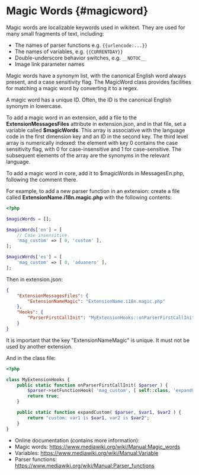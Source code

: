 Magic Words {#magicword}
====================================

Magic words are localizable keywords used in wikitext. They are used for many
small fragments of text, including:

* The names of parser functions e.g. `{{urlencode:...}}`
* The names of variables, e.g. `{{CURRENTDAY}}`
* Double-underscore behavior switches, e.g. `__NOTOC__`
* Image link parameter names

Magic words have a synonym list, with the canonical English word always present,
and a case sensitivity flag. The MagicWord class provides facilities for
matching a magic word by converting it to a regex.

A magic word has a unique ID. Often, the ID is the canonical English synonym in
lowercase.

To add a magic word in an extension, add a file to the **ExtensionMessagesFiles**
attribute in extension.json,
and in that file, set a variable called **$magicWords**. This array is associative
with the language code in the first dimension key and an ID in the second key. The
third level array is numerically indexed: the element with key 0 contains the case
sensitivity flag, with 0 for case-insensitive and 1 for case-sensitive. The
subsequent elements of the array are the synonyms in the relevant language.

To add a magic word in core, add it to $magicWords in MessagesEn.php, following the
comment there.

For example, to add a new parser function in an extension: create a file called
**ExtensionName.i18n.magic.php** with the following contents:

```php
<?php

$magicWords = [];

$magicWords['en'] = [
	// Case insensitive.
	'mag_custom' => [ 0, 'custom' ],
];

$magicWords['es'] = [
	'mag_custom' => [ 0, 'aduanero' ],
];
```

Then in extension.json:

```json
{
	"ExtensionMessagesFiles": {
		"ExtensionNameMagic": "ExtensionName.i18n.magic.php"
	},
	"Hooks": {
		"ParserFirstCallInit": "MyExtensionHooks::onParserFirstCallInit"
	}
}
```

It is important that the key "ExtensionNameMagic" is unique. It must not be used
by another extension.

And in the class file:

```php
<?php

class MyExtensionHooks {
	public static function onParserFirstCallInit( $parser ) {
		$parser->setFunctionHook( 'mag_custom', [ self::class, 'expandCustom' ] );
		return true;
	}

	public static function expandCustom( $parser, $var1, $var2 ) {
		return "custom: var1 is $var1, var2 is $var2";
	}
}
```

- Online documentation (contains more information):
- Magic words: <https://www.mediawiki.org/wiki/Manual:Magic_words>
- Variables: <https://www.mediawiki.org/wiki/Manual:Variable>
- Parser functions: <https://www.mediawiki.org/wiki/Manual:Parser_functions>
